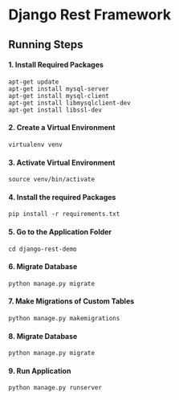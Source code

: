 # Django Rest Framework
## Running Steps

#### 1. Install Required Packages
`apt-get update`<br>
`apt-get install mysql-server`<br>
`apt-get install mysql-client`<br>
`apt-get install libmysqlclient-dev`<br>
`apt-get install libssl-dev`<br>

#### 2. Create a Virtual Environment
`virtualenv venv`<br>

#### 3. Activate Virtual Environment
`source venv/bin/activate`<br>

#### 4. Install the required Packages
`pip install -r requirements.txt`<br>

#### 5. Go to the Application Folder
`cd django-rest-demo`<br>

#### 6. Migrate Database
`python manage.py migrate`<br>

#### 7. Make Migrations of Custom Tables
`python manage.py makemigrations`<br>

#### 8. Migrate Database
`python manage.py migrate`<br>

#### 9. Run Application

`python manage.py runserver`<br>
